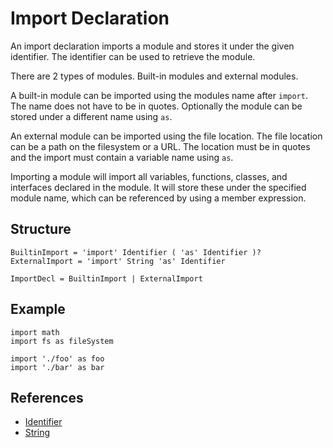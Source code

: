 # Import Declaration

An import declaration imports a module and stores it under the given identifier. The identifier can be used to retrieve the module.

There are 2 types of modules. Built-in modules and external modules.

A built-in module can be imported using the modules name after `import`. The name does not have to be in quotes. Optionally the module can be stored under a different name using `as`.

An external module can be imported using the file location. The file location can be a path on the filesystem or a URL. The location must be in quotes and the import must contain a variable name using `as`.

Importing a module will import all variables, functions, classes, and interfaces declared in the module. It will store these under the specified module name, which can be referenced by using a member expression.

## Structure

```grammar
BuiltinImport = 'import' Identifier ( 'as' Identifier )?
ExternalImport = 'import' String 'as' Identifier

ImportDecl = BuiltinImport | ExternalImport
```

## Example

```syntek
import math
import fs as fileSystem

import './foo' as foo
import './bar' as bar
```

## References

- [Identifier](/spec/grammar/lexical.html#identifiers)
- [String](/spec/grammar/lexical.html#string)
